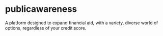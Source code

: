 # publicawareness
A platform designed to expand financial aid, with a variety, diverse world of options, regardless of your credit score.
